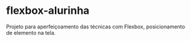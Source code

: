 # flexbox-alurinha
 Projeto para aperfeiçoamento das técnicas com Flexbox, posicionamento de elemento na tela.
